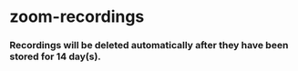 # zoom-recordings
### Recordings will be deleted automatically after they have been stored for 14 day(s).
